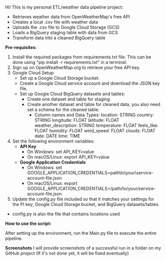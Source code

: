 Hi!
This is my personal ETL/weather data pipeline project:
- Retrieves weather data from OpenWeatherMap's free API
- Creates a local .csv file with weather data
- Uploads the .csv file to Google Cloud Storage (GCS)
- Loads a BigQuery staging table with data from GCS
- Transform data into a cleaned BigQuery table

**Pre-requisites:**
1. Install the required packages from requirements.txt file. 
This can be done using "pip install -r requirements.txt" in a terminal.
2. Sign up on OpenWeatherMap.org to retrieve your free API key.
3. Google Cloud Setup
   - Set up a Google Cloud Storage bucket.
   - Create a Google Cloud service account and download the JSON key file.
   - Set up Google Cloud BigQuery datasets and tables:
     - Create one dataset and table for staging.
     - Create another dataset and table for cleaned data, you also need set a schema for the cleaned table:
       - Column names and Data Types:
        location: STRING
        country: STRING
        longitude: FLOAT
        latitude: FLOAT
        weather_description: STRING
        temperature: FLOAT
        feels_like: FLOAT
        humidity: FLOAT
        wind_speed: FLOAT
        clouds: FLOAT
        date: DATE
        time: TIME
4. Set the following environment variables:
   - **API Key**
     - On Windows: set API_KEY=value
     - On macOS/Linux: export API_KEY=value
   - **Google Application Credentials**
     - On Windows: set GOOGLE_APPLICATION_CREDENTIALS=path\to\your\service-account-file.json
     - On macOS/Linux: export GOOGLE_APPLICATION_CREDENTIALS=/path/to/your/service-account-file.json
5. Update the config.py file included so that it matches your settings for the PI key, Google Cloud Storage bucket, and BigQuery datasets/tables.
- config.py is also the file that contains locations used

**How to use the script:**

After setting up the environment, run the Main.py file to execute the entire pipeline.

**Screenshots**
I will provide screenshots of a successful run in a folder on my GitHub project (If it's not done yet, it will be fixed eventually)
